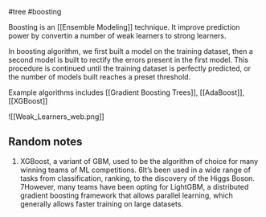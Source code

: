 #tree #boosting 

Boosting is an [[Ensemble Modeling]] technique. It improve prediction power by convertin a number of weak learners to strong learners.

In boosting algorithm, we first built a model on the training dataset, then a second model is built to rectify the errors present in the first model. This procedure is continued until the training dataset is perfectly predicted, or the number of models built reaches a preset threshold.

Example algorithms includes [[Gradient Boosting Trees]], [[AdaBoost]], [[XGBoost]]

![[Weak_Learners_web.png]]

## Random notes
1. XGBoost, a variant of GBM, used to be the algorithm of choice for many winning teams of ML competitions. 6It’s been used in a wide range of tasks from classification, ranking, to the discovery of the Higgs Boson. 7However, many teams have been opting for LightGBM, a distributed gradient boosting framework that allows parallel learning, which generally allows faster training on large datasets.
